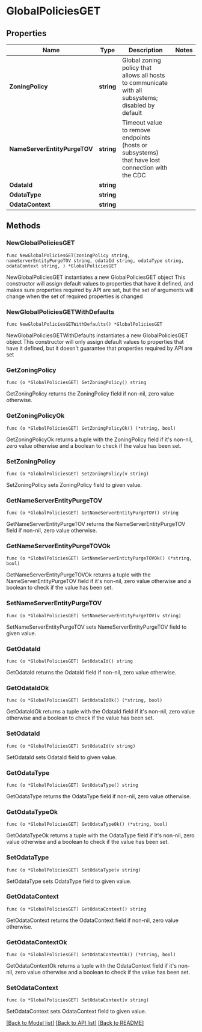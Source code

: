 # GlobalPoliciesGET

## Properties

Name | Type | Description | Notes
------------ | ------------- | ------------- | -------------
**ZoningPolicy** | **string** | Global zoning policy that allows all hosts to communicate with all subsystems; disabled by default | 
**NameServerEntityPurgeTOV** | **string** | Timeout value to remove endpoints (hosts or subsystems) that have lost connection with the CDC  | 
**OdataId** | **string** |  | 
**OdataType** | **string** |  | 
**OdataContext** | **string** |  | 

## Methods

### NewGlobalPoliciesGET

`func NewGlobalPoliciesGET(zoningPolicy string, nameServerEntityPurgeTOV string, odataId string, odataType string, odataContext string, ) *GlobalPoliciesGET`

NewGlobalPoliciesGET instantiates a new GlobalPoliciesGET object
This constructor will assign default values to properties that have it defined,
and makes sure properties required by API are set, but the set of arguments
will change when the set of required properties is changed

### NewGlobalPoliciesGETWithDefaults

`func NewGlobalPoliciesGETWithDefaults() *GlobalPoliciesGET`

NewGlobalPoliciesGETWithDefaults instantiates a new GlobalPoliciesGET object
This constructor will only assign default values to properties that have it defined,
but it doesn't guarantee that properties required by API are set

### GetZoningPolicy

`func (o *GlobalPoliciesGET) GetZoningPolicy() string`

GetZoningPolicy returns the ZoningPolicy field if non-nil, zero value otherwise.

### GetZoningPolicyOk

`func (o *GlobalPoliciesGET) GetZoningPolicyOk() (*string, bool)`

GetZoningPolicyOk returns a tuple with the ZoningPolicy field if it's non-nil, zero value otherwise
and a boolean to check if the value has been set.

### SetZoningPolicy

`func (o *GlobalPoliciesGET) SetZoningPolicy(v string)`

SetZoningPolicy sets ZoningPolicy field to given value.


### GetNameServerEntityPurgeTOV

`func (o *GlobalPoliciesGET) GetNameServerEntityPurgeTOV() string`

GetNameServerEntityPurgeTOV returns the NameServerEntityPurgeTOV field if non-nil, zero value otherwise.

### GetNameServerEntityPurgeTOVOk

`func (o *GlobalPoliciesGET) GetNameServerEntityPurgeTOVOk() (*string, bool)`

GetNameServerEntityPurgeTOVOk returns a tuple with the NameServerEntityPurgeTOV field if it's non-nil, zero value otherwise
and a boolean to check if the value has been set.

### SetNameServerEntityPurgeTOV

`func (o *GlobalPoliciesGET) SetNameServerEntityPurgeTOV(v string)`

SetNameServerEntityPurgeTOV sets NameServerEntityPurgeTOV field to given value.


### GetOdataId

`func (o *GlobalPoliciesGET) GetOdataId() string`

GetOdataId returns the OdataId field if non-nil, zero value otherwise.

### GetOdataIdOk

`func (o *GlobalPoliciesGET) GetOdataIdOk() (*string, bool)`

GetOdataIdOk returns a tuple with the OdataId field if it's non-nil, zero value otherwise
and a boolean to check if the value has been set.

### SetOdataId

`func (o *GlobalPoliciesGET) SetOdataId(v string)`

SetOdataId sets OdataId field to given value.


### GetOdataType

`func (o *GlobalPoliciesGET) GetOdataType() string`

GetOdataType returns the OdataType field if non-nil, zero value otherwise.

### GetOdataTypeOk

`func (o *GlobalPoliciesGET) GetOdataTypeOk() (*string, bool)`

GetOdataTypeOk returns a tuple with the OdataType field if it's non-nil, zero value otherwise
and a boolean to check if the value has been set.

### SetOdataType

`func (o *GlobalPoliciesGET) SetOdataType(v string)`

SetOdataType sets OdataType field to given value.


### GetOdataContext

`func (o *GlobalPoliciesGET) GetOdataContext() string`

GetOdataContext returns the OdataContext field if non-nil, zero value otherwise.

### GetOdataContextOk

`func (o *GlobalPoliciesGET) GetOdataContextOk() (*string, bool)`

GetOdataContextOk returns a tuple with the OdataContext field if it's non-nil, zero value otherwise
and a boolean to check if the value has been set.

### SetOdataContext

`func (o *GlobalPoliciesGET) SetOdataContext(v string)`

SetOdataContext sets OdataContext field to given value.



[[Back to Model list]](../README.md#documentation-for-models) [[Back to API list]](../README.md#documentation-for-api-endpoints) [[Back to README]](../README.md)


